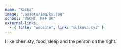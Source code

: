 ```yaml
---
name: "Kačka"
image: "/assets/img/ks.jpg"
school: "VSCHT, MFF UK"
external-links:
  - { title: "website", link: "sulkova.xyz" }
---
```


I like chemisty, food, sleep and the person on the right.
